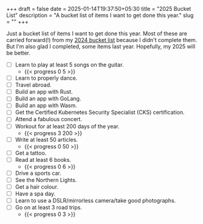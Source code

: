 +++ 
draft = false
date = 2025-01-14T19:37:50+05:30
title = "2025 Bucket List"
description = "A bucket list of items I want to get done this year."
slug = "" 
+++

Just a bucket list of items I want to get done this year. Most of these are carried forward(!) from my [2024 bucket list](../bucket-list-2024) because I didn't complete them. But I'm also glad I completed, some items last year. Hopefully, my 2025 will be better.

- [ ] Learn to play at least 5 songs on the guitar.
  - {{< progress 0 5 >}}
- [ ] Learn to properly dance.
- [ ] Travel abroad.
- [ ] Build an app with Rust.
- [ ] Build an app with GoLang.
- [ ] Build an app with Wasm.
- [ ] Get the Certified Kubernetes Security Specialist (CKS) certification.
- [ ] Attend a fabulous concert.
- [ ] Workout for at least 200 days of the year.
  - {{< progress 3 200 >}}
- [ ] Write at least 50 articles.
  - {{< progress 0 50 >}}
- [ ] Get a tattoo.
- [ ] Read at least 6 books.
  - {{< progress 0 6 >}}
- [ ] Drive a sports car.
- [ ] See the Northern Lights.
- [ ] Get a hair colour.
- [ ] Have a spa day.
- [ ] Learn to use a DSLR/mirrorless camera/take good photographs.
- [ ] Go on at least 3 road trips.
  - {{< progress 0 3 >}}
